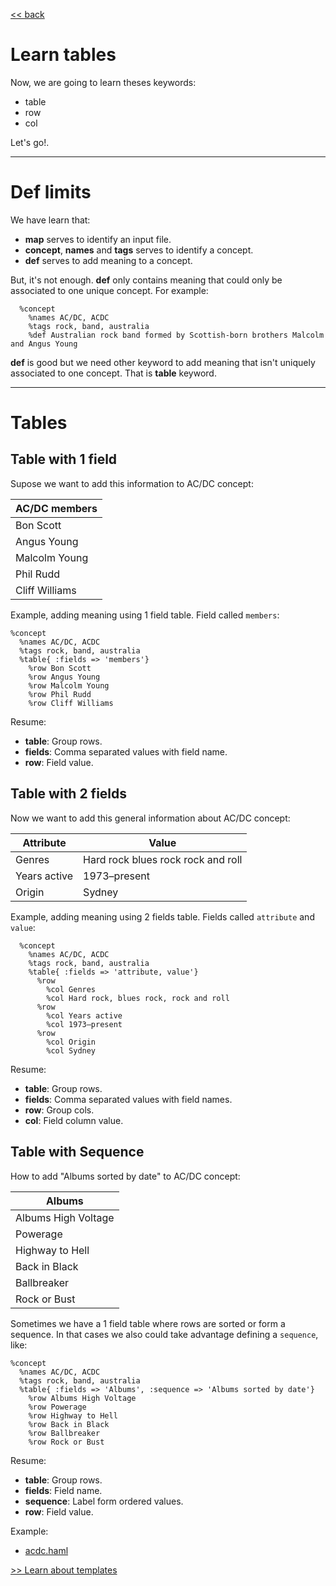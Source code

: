
[<< back](README.md)

# Learn tables

Now, we are going to learn theses keywords:
* table
* row
* col

Let's go!.

---

# Def limits

We have learn that:
* **map** serves to identify an input file.
* **concept**, **names** and **tags** serves to identify a concept.
* **def** serves to add meaning to a concept.

But, it's not enough. **def** only contains meaning that could only be associated to one unique concept. For example:
```
  %concept
    %names AC/DC, ACDC
    %tags rock, band, australia
    %def Australian rock band formed by Scottish-born brothers Malcolm and Angus Young
```

**def** is good but we need other keyword to add meaning that isn't uniquely associated to one concept. That is **table** keyword.

---
# Tables

## Table with 1 field

Supose we want to add this information to AC/DC concept:

| AC/DC members  |
| -------------- |
| Bon Scott      |
| Angus Young    |
| Malcolm Young  |
| Phil Rudd      |
| Cliff Williams |

Example, adding meaning using 1 field table. Field called `members`:

```
%concept
  %names AC/DC, ACDC
  %tags rock, band, australia
  %table{ :fields => 'members'}
    %row Bon Scott
    %row Angus Young
    %row Malcolm Young
    %row Phil Rudd
    %row Cliff Williams
```

Resume:

* **table**: Group rows.
* **fields**: Comma separated values with field name.
* **row**: Field value.

## Table with 2 fields

Now we want to add this general information about AC/DC concept:

| Attribute    | Value |
| ------------ | ----- |
| Genres       | Hard rock blues rock rock and roll |
| Years active | 1973–present |
| Origin       | Sydney |

Example, adding meaning using 2 fields table. Fields called `attribute` and `value`:

```
  %concept
    %names AC/DC, ACDC
    %tags rock, band, australia
    %table{ :fields => 'attribute, value'}
      %row
        %col Genres
        %col Hard rock, blues rock, rock and roll
      %row
        %col Years active
        %col 1973–present
      %row
        %col Origin
        %col Sydney
```

Resume:

* **table**: Group rows.
* **fields**: Comma separated values with field names.
* **row**: Group cols.
* **col**: Field column value.

## Table with Sequence

How to add "Albums sorted by date" to AC/DC concept:

| Albums              |
| ------------------- |
| Albums High Voltage |
| Powerage |
| Highway to Hell |
| Back in Black |
| Ballbreaker |
| Rock or Bust |

Sometimes we have a 1 field table where rows are sorted or form a sequence. In that cases we also could take advantage defining a `sequence`, like:

```
%concept
  %names AC/DC, ACDC
  %tags rock, band, australia
  %table{ :fields => 'Albums', :sequence => 'Albums sorted by date'}
    %row Albums High Voltage
    %row Powerage
    %row Highway to Hell
    %row Back in Black
    %row Ballbreaker
    %row Rock or Bust
```

Resume:

* **table**: Group rows.
* **fields**: Field name.
* **sequence**: Label form ordered values.
* **row**: Field value.

Example:
* [acdc.haml](../examples/bands/acdc.haml)

[>> Learn about templates](templates.md)
